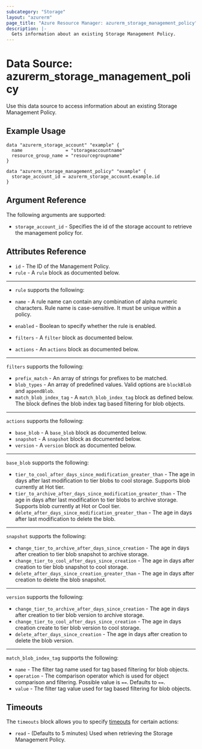 ```yaml
---
subcategory: "Storage"
layout: "azurerm"
page_title: "Azure Resource Manager: azurerm_storage_management_policy"
description: |-
  Gets information about an existing Storage Management Policy.
---
```


# Data Source: azurerm_storage_management_policy

Use this data source to access information about an existing Storage Management Policy.

## Example Usage

```hcl
data "azurerm_storage_account" "example" {
  name                = "storageaccountname"
  resource_group_name = "resourcegroupname"
}

data "azurerm_storage_management_policy" "example" {
  storage_account_id = azurerm_storage_account.example.id
}
```

## Argument Reference

The following arguments are supported:

* `storage_account_id` - Specifies the id of the storage account to retrieve the management policy for.

## Attributes Reference

* `id` - The ID of the Management Policy.
* `rule` - A `rule` block as documented below.

---

* `rule` supports the following:

* `name` - A rule name can contain any combination of alpha numeric characters. Rule name is case-sensitive. It must be unique within a policy.
* `enabled` -  Boolean to specify whether the rule is enabled.
* `filters` - A `filter` block as documented below.
* `actions` - An `actions` block as documented below.

---

`filters` supports the following:

* `prefix_match` - An array of strings for prefixes to be matched.
* `blob_types` - An array of predefined values. Valid options are `blockBlob` and `appendBlob`.
* `match_blob_index_tag` - A `match_blob_index_tag` block as defined below. The block defines the blob index tag based filtering for blob objects.
---

`actions` supports the following:

* `base_blob` - A `base_blob` block as documented below.
* `snapshot` - A `snapshot` block as documented below.
* `version` - A `version` block as documented below.

---

`base_blob` supports the following:

* `tier_to_cool_after_days_since_modification_greater_than` - The age in days after last modification to tier blobs to cool storage. Supports blob currently at Hot tier.
* `tier_to_archive_after_days_since_modification_greater_than` - The age in days after last modification to tier blobs to archive storage. Supports blob currently at Hot or Cool tier.
* `delete_after_days_since_modification_greater_than` - The age in days after last modification to delete the blob.

---

`snapshot` supports the following:

* `change_tier_to_archive_after_days_since_creation` - The age in days after creation to tier blob snapshot to archive storage.
* `change_tier_to_cool_after_days_since_creation` - The age in days after creation to tier blob snapshot to cool storage.
* `delete_after_days_since_creation_greater_than` - The age in days after creation to delete the blob snapshot.

---

`version` supports the following:

* `change_tier_to_archive_after_days_since_creation` - The age in days after creation to tier blob version to archive storage.
* `change_tier_to_cool_after_days_since_creation` - The age in days creation create to  tier blob version to cool storage.
* `delete_after_days_since_creation` - The age in days after creation to delete the blob version.

---

`match_blob_index_tag` supports the following:

* `name` - The filter tag name used for tag based filtering for blob objects.
* `operation` - The comparison operator which is used for object comparison and filtering. Possible value is `==`. Defaults to `==`.
* `value` -  The filter tag value used for tag based filtering for blob objects.


## Timeouts

The `timeouts` block allows you to specify [timeouts](https://www.terraform.io/docs/configuration/resources.html#timeouts) for certain actions:

* `read` - (Defaults to 5 minutes) Used when retrieving the Storage Management Policy.
